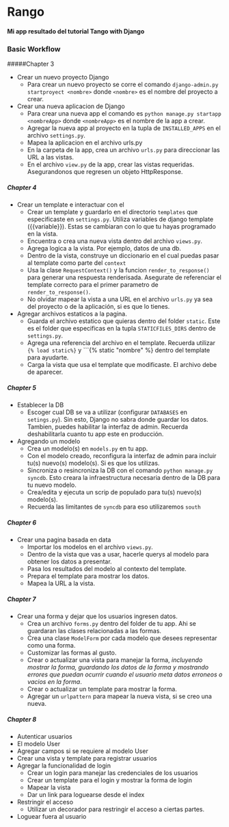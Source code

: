 # Rango

#### Mi app resultado del tutorial Tango with Django

### Basic Workflow 

#####Chapter 3

- Crear un nuevo proyecto Django
    + Para crear un nuevo proyecto se corre el comando ```django-admin.py startproyect <nombre>``` donde ```<nombre>``` es el nombre del proyecto a crear.
- Crear una nueva aplicacion de Django
    + Para crear una nueva app el comando es ```python manage.py startapp <nombreApp>``` donde ```<nombreApp>``` es el nombre de la app a crear.
    + Agregar la nueva app al proyecto en la tupla de ```INSTALLED_APPS``` en el archivo ```settings.py```.
    + Mapea la aplicacion en el archivo urls.py
    + En la carpeta de la app, crea un archivo ```urls.py``` para direccionar las URL a las vistas.
    + En el archivo ```view.py``` de la app, crear las vistas requeridas. Asegurandonos que regresen un objeto HttpResponse.

##### Chapter 4

- Crear un template e interactuar con el
    + Crear un template y guardarlo en el directorio ```templates``` que especificaste en ```settings.py```. Utiliza variables de django template ({{variable}}). Estas se cambiaran con lo que tu hayas programado en la vista.
    + Encuentra o crea una nueva vista dentro del archivo ```views.py```.
    + Agrega logica a la vista. Por ejemplo, datos de una db.
    + Dentro de la vista, construye un diccionario en el cual puedas pasar al template como parte del ```context```
    + Usa la clase ```RequestContext()``` y la funcion ```render_to_response()``` para generar una respuesta renderisada. Asegurate de referenciar el template correcto para el primer parametro de ```render_to_response()```.
    + No olvidar mapear la vista a una URL en el archivo ```urls.py``` ya sea del proyecto o de la aplicación, si es que lo tienes.
- Agregar archivos estaticos a la pagina.
    + Guarda el archivo estatico que quieras dentro del folder ```static```. Este es el folder que especificas en la tupla ```STATICFILES_DIRS``` dentro de ```settings.py```.
    + Agrega una referencia del archivo en el template. Recuerda utilizar ```{% load static%}``` y ```{% static "nombre" %} dentro del template para ayudarte.
    + Carga la vista que usa el template que modificaste. El archivo debe de aparecer.

##### Chapter 5

- Establecer la DB
    + Escoger cual DB se va a utilizar (configurar ```DATABASES``` en ```setings.py```). Sin esto, Django no sabra donde guardar los datos. Tambien, puedes habilitar la interfaz de admin. Recuerda deshabilitarla cuanto tu app este en producción.
- Agregando un modelo
    + Crea un modelo(s) en ```models.py``` en tu app. 
    + Con el modelo creado, reconfigura la interfaz de admin para incluir tu(s) nuevo(s) modelo(s). Si es que los utilizas.
    + Sincroniza o resincroniza la DB con el comando ```python manage.py syncdb```. Esto creara la infraestructura necesaria dentro de la DB para tu nuevo modelo.
    + Crea/edita y ejecuta un scrip de populado para tu(s) nuevo(s) modelo(s).
    + Recuerda las limitantes de ```syncdb``` para eso utilizaremos ```south```

##### Chapter 6

- Crear una pagina basada en data
    + Importar los modelos en el archivo ```views.py```.
    + Dentro de la vista que vas a usar, hacerle querys al modelo para obtener los datos a presentar.
    + Pasa los resultados del modelo al contexto del template.
    + Prepara el template para mostrar los datos.
    + Mapea la URL a la vista.

##### Chapter 7

- Crear una forma y dejar que los usuarios ingresen datos.
    + Crea un archivo ```forms.py``` dentro del folder de tu app. Ahi se guardaran las clases relacionadas a las formas.
    + Crea una clase ```ModelForm``` por cada modelo que desees representar como una forma.
    + Customizar las formas al gusto.
    + Crear o actualizar una vista para manejar la forma, _incluyendo mostrar la forma, guardando los datos de la forma y mostrando errores que puedan ocurrir cuando el usuario meta datos erroneos o vacios en la forma_.
    + Crear o actualizar un template para mostrar la forma.
    + Agregar un ```urlpattern``` para mapear la nueva vista, si se creo una nueva.

##### Chapter 8

- Autenticar usuarios
- El modelo User
- Agregar campos si se requiere al modelo User
- Crear una vista y template para registrar usuarios
- Agregar la funcionalidad de login
    + Crear un login para manejar las credenciales de los usuarios
    + Crear un template para el login y mostrar la forma de login
    + Mapear la vista
    + Dar un link para loguearse desde el index
- Restringir el acceso
    + Utilizar un decorador para restringir el acceso a ciertas partes.
- Loguear fuera al usuario